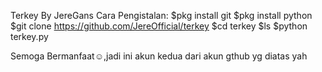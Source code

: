 Terkey By JereGans
Cara Pengistalan:
$pkg install git
$pkg install python 
$git clone https://github.com/JereOfficial/terkey
$cd terkey
$ls
$python terkey.py

Semoga Bermanfaat☺️,jadi ini akun kedua dari akun gthub yg diatas yah
